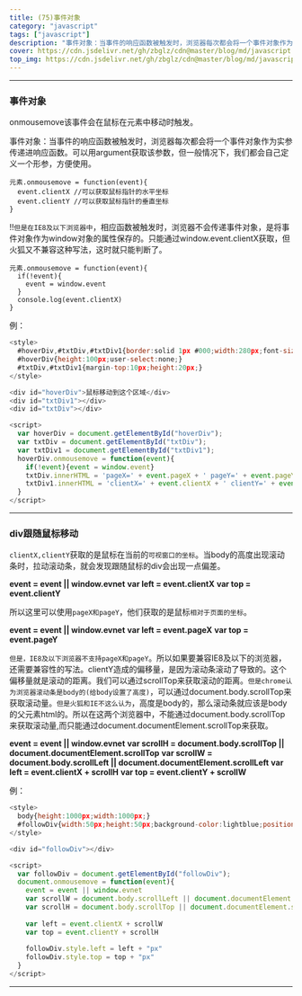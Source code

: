 ```yaml
---
title: (75)事件对象
category: "javascript"
tags: ["javascript"]
description: "事件对象：当事件的响应函数被触发时，浏览器每次都会将一个事件对象作为实参传递进响应函数。可以用argument获取该参数，但一般情况下，我们都会自己定义一个形参，方便使用。"
cover: https://cdn.jsdelivr.net/gh/zbglz/cdn@master/blog/md/javascript.svg
top_img: https://cdn.jsdelivr.net/gh/zbglz/cdn@master/blog/md/javascript.svg
---
```


***

### 事件对象

onmousemove该事件会在鼠标在元素中移动时触发。

事件对象：当事件的响应函数被触发时，浏览器每次都会将一个事件对象作为实参传递进响应函数。可以用argument获取该参数，但一般情况下，我们都会自己定义一个形参，方便使用。


    元素.onmousemove = function(event){
      event.clientX //可以获取鼠标指针的水平坐标
      event.clientY //可以获取鼠标指针的垂直坐标
    }


!!`但是在IE8及以下浏览器中`，相应函数被触发时，浏览器不会传递事件对象，是将事件对象作为window对象的属性保存的。只能通过window.event.clientX获取，但火狐又不兼容这种写法，这时就只能判断了。

    元素.onmousemove = function(event){
      if(!event){
        event = window.event
      }
      console.log(event.clientX)
    }

例：


```js html
<style>
  #hoverDiv,#txtDiv,#txtDiv1{border:solid 1px #000;width:280px;font-size:12px;}
  #hoverDiv{height:100px;user-select:none;}
  #txtDiv,#txtDiv1{margin-top:10px;height:20px;}
</style>

<div id="hoverDiv">鼠标移动到这个区域</div>
<div id="txtDiv1"></div>
<div id="txtDiv"></div>

<script>
  var hoverDiv = document.getElementById("hoverDiv");
  var txtDiv = document.getElementById("txtDiv");
  var txtDiv1 = document.getElementById("txtDiv1");
  hoverDiv.onmousemove = function(event){
    if(!event){event = window.event}
    txtDiv.innerHTML = 'pageX=' + event.pageX + ' pageY=' + event.pageY
    txtDiv1.innerHTML = 'clientX=' + event.clientX + ' clientY=' + event.clientY
  }
</script>
```


***

### div跟随鼠标移动


`clientX,clientY`获取的是鼠标在当前的`可视窗口的坐标`。当body的高度出现滚动条时，拉动滚动条，就会发现跟随鼠标的div会出现一点偏差。

**event = event || window.evnet**
**var left = event.clientX**
**var top = event.clientY**

所以这里可以使用`pageX和pageY`，他们获取的是鼠标`相对于页面的坐标`。

**event = event || window.evnet**
**var left = event.pageX**
**var top = event.pageY**

`但是，IE8及以下浏览器不支持pageX和pageY`。所以如果要兼容IE8及以下的浏览器，还需要兼容性的写法。clientY造成的偏移量，是因为滚动条滚动了导致的。这个偏移量就是滚动的距离。我们可以通过scrollTop来获取滚动的距离。`但是chrome认为浏览器滚动条是body的(给body设置了高度)`，可以通过document.body.scrollTop来获取滚动量。`但是火狐和IE不这么认为`，高度是body的，那么滚动条就应该是body的父元素html的。所以在这两个浏览器中，不能通过document.body.scrollTop来获取滚动量,而只能通过document.documentElement.scrollTop来获取。

**event = event || window.evnet**
**var scrollH = document.body.scrollTop || document.documentElement.scrollTop**
**var scrollW = document.body.scrollLeft || document.documentElement.scrollLeft**
**var left = event.clientX + scrollH**
**var top = event.clientY + scrollW**

例：


```js html
<style>
  body{height:1000px;width:1000px;}
  #followDiv{width:50px;height:50px;background-color:lightblue;position:absolute;}
</style>

<div id="followDiv"></div>

<script>
  var followDiv = document.getElementById("followDiv");
  document.onmousemove = function(event){
    event = event || window.evnet
    var scrollW = document.body.scrollLeft || document.documentElement.scrollLeft
    var scrollH = document.body.scrollTop || document.documentElement.scrollTop
    
    var left = event.clientX + scrollW
    var top = event.clientY + scrollH
    
    followDiv.style.left = left + "px"
    followDiv.style.top = top + "px"
  }
</script>
```


***
